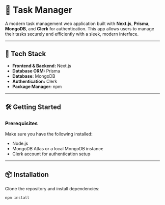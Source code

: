 # 📝 Task Manager

A modern task management web application built with **Next.js**, **Prisma**, **MongoDB**, and **Clerk** for authentication. This app allows users to manage their tasks securely and efficiently with a sleek, modern interface.

---

## 🚀 Tech Stack

- **Frontend & Backend:** Next.js  
- **Database ORM:** Prisma  
- **Database:** MongoDB  
- **Authentication:** Clerk  
- **Package Manager:** npm  

---

## 🛠️ Getting Started

### Prerequisites

Make sure you have the following installed:

- Node.js  
- MongoDB Atlas or a local MongoDB instance  
- Clerk account for authentication setup  

---

## 📦 Installation

Clone the repository and install dependencies:

```bash
npm install
